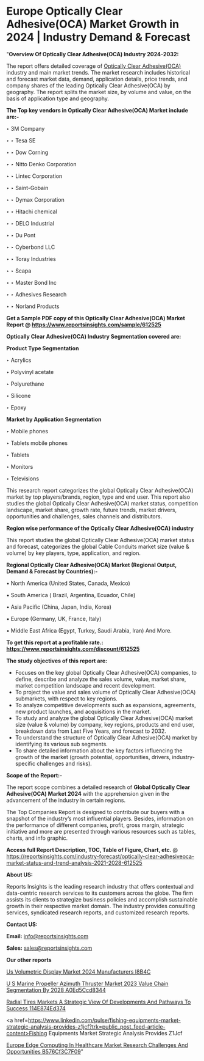 # Europe Optically Clear Adhesive(OCA) Market Growth in 2024 | Industry Demand & Forecast

"<strong>Overview Of Optically Clear Adhesive(OCA) Industry 2024-2032:</strong>

The report offers detailed coverage of <a href=https://www.reportsinsights.com/sample/612525>Optically Clear Adhesive(OCA)</a> industry and main market trends. The market research includes historical and forecast market data, demand, application details, price trends, and company shares of the leading Optically Clear Adhesive(OCA) by geography. The report splits the market size, by volume and value, on the basis of application type and geography.

<strong>The Top key vendors in Optically Clear Adhesive(OCA) Market include are:- </strong>

‣ 3M Company

‣ 
‣ Tesa SE

‣ 
‣ Dow Corning

‣ 
‣ Nitto Denko Corporation

‣ 
‣ Lintec Corporation

‣ 
‣ Saint-Gobain

‣ 
‣ Dymax Corporation

‣ 
‣ Hitachi chemical

‣ 
‣ DELO Industrial

‣ 
‣ Du Pont

‣ 
‣ Cyberbond LLC

‣ 
‣ Toray Industries

‣ 
‣ Scapa

‣ 
‣ Master Bond Inc

‣ 
‣ Adhesives Research

‣ 
‣ Norland Products

<strong>Get a Sample PDF copy of this Optically Clear Adhesive(OCA) Market Report </strong><strong>@ <a href=https://www.reportsinsights.com/sample/612525 style=color:#0000ff;>https://www.reportsinsights.com/sample/612525</a> </strong>

<strong>Optically Clear Adhesive(OCA) Industry Segmentation covered are:</strong>

<strong>Product Type Segmentation</strong>

‣    Acrylics

‣ Polyvinyl acetate

‣ Polyurethane

‣ Silicone

‣ Epoxy

<strong>Market by Application Segmentation</strong>

‣   Mobile phones

‣ Tablets mobile phones

‣ Tablets

‣ Monitors

‣ Televisions

This research report categorizes the global Optically Clear Adhesive(OCA) market by top players/brands, region, type and end user. This report also studies the global Optically Clear Adhesive(OCA) market status, competition landscape, market share, growth rate, future trends, market drivers, opportunities and challenges, sales channels and distributors.

<strong>Region wise performance of the Optically Clear Adhesive(OCA) industry</strong><strong> </strong>

This report studies the global Optically Clear Adhesive(OCA) market status and forecast, categorizes the global Cable Conduits market size (value &amp; volume) by key players, type, application, and region. 

<strong>Regional Optically Clear Adhesive(OCA) Market (Regional Output, Demand &amp; Forecast by Countries):-</strong>

• North America (United States, Canada, Mexico)

• South America ( Brazil, Argentina, Ecuador, Chile)

• Asia Pacific (China, Japan, India, Korea)

• Europe (Germany, UK, France, Italy)

• Middle East Africa (Egypt, Turkey, Saudi Arabia, Iran) And More.

<strong>To get this report at a profitable rate.: <a href=https://www.reportsinsights.com/discount/612525 style=color:#0000ff;>https://www.reportsinsights.com/discount/612525</a></strong>

<strong>The study objectives of this report are:</strong>
<ul>
  <li>Focuses on the key global Optically Clear Adhesive(OCA) companies, to define, describe and analyze the sales volume, value, market share, market competition landscape and recent development.</li>
  <li>To project the value and sales volume of Optically Clear Adhesive(OCA) submarkets, with respect to key regions.</li>
  <li>To analyze competitive developments such as expansions, agreements, new product launches, and acquisitions in the market.</li>
  <li>To study and analyze the global Optically Clear Adhesive(OCA) market size (value &amp; volume) by company, key regions, products and end user, breakdown data from Last Five Years, and forecast to 2032.</li>
  <li>To understand the structure of Optically Clear Adhesive(OCA) market by identifying its various sub segments.</li>
  <li>To share detailed information about the key factors influencing the growth of the market (growth potential, opportunities, drivers, industry-specific challenges and risks).</li>
</ul>
<strong>Scope of the Report:-</strong><strong> </strong>

The report scope combines a detailed research of <strong>Global Optically Clear Adhesive(OCA) Market 2024 </strong>with the apprehension given in the advancement of the industry in certain regions.

The Top Companies Report is designed to contribute our buyers with a snapshot of the industry’s most influential players. Besides, information on the performance of different companies, profit, gross margin, strategic initiative and more are presented through various resources such as tables, charts, and info graphic.

<strong>Access full Report Description, TOC, Table of Figure, Chart, etc. </strong>@   <a href=https://reportsinsights.com/industry-forecast/optically-clear-adhesiveoca-market-status-and-trend-analysis-2021-2028-612525 style=color:#0000ff;>https://reportsinsights.com/industry-forecast/optically-clear-adhesiveoca-market-status-and-trend-analysis-2021-2028-612525</a>

<strong>About US:</strong>

Reports Insights is the leading research industry that offers contextual and data-centric research services to its customers across the globe. The firm assists its clients to strategize business policies and accomplish sustainable growth in their respective market domain. The industry provides consulting services, syndicated research reports, and customized research reports.

<strong>Contact US:</strong>

<p class=""""><b>Email:</b> <a href=mailto:info@reportsinsights.com>info@reportsinsights.com</a></p>
<p class=""""><b>Sales:</b> <a href=mailto:sales@reportsinsights.com>sales@reportsinsights.com</a></p>

<strong>Our other reports</strong>

<a href=https://www.linkedin.com/pulse/us-volumetric-display-market-2024-manufacturers-i8b4c/>Us Volumetric Display Market 2024 Manufacturers I8B4C</a>

<a href=https://medium.com/@swatiga40/u-s-marine-propeller-azimuth-thruster-market-2023-value-chain-segmentation-by-2028-a0ed5ccd8344>U S Marine Propeller Azimuth Thruster Market 2023 Value Chain Segmentation By 2028 A0Ed5Ccd8344</a>

<a href=https://medium.com/@a44223192/radial-tires-markets-a-strategic-view-of-developments-and-pathways-to-success-114e874ed374>Radial Tires Markets A Strategic View Of Developments And Pathways To Success 114E874Ed374</a>

<a href=https://www.linkedin.com/pulse/fishing-equipments-market-strategic-analysis-provides-z1jcf?trk=public_post_feed-article-content>Fishing Equipments Market Strategic Analysis Provides Z1Jcf</a>

<a href=https://medium.com/@reportsinsights23/europe-edge-computing-in-healthcare-market-research-challenges-and-opportunities-b576cf3c7f09>Europe Edge Computing In Healthcare Market Research Challenges And Opportunities B576Cf3C7F09</a>"
